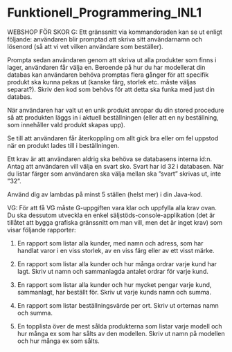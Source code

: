 # Funktionell_Programmering_INL1

WEBSHOP FÖR SKOR
G:
Ett gränssnitt via kommandoraden kan se ut enligt följande: användaren blir promptad att
skriva sitt användarnamn och lösenord (så att vi vet vilken användare som beställer).

Prompta sedan användaren genom att skriva ut alla produkter som finns i lager, användaren
får välja en. Beroende på hur du har modellerat din databas kan användaren behöva
promptas flera gånger för att specifik produkt ska kunna pekas ut (kanske färg, storlek etc.
måste väljas separat?). Skriv den kod som behövs för att detta ska funka med just din
databas. 

När användaren har valt ut en unik produkt anropar du din stored procedure så att
produkten läggs in i aktuell beställningen (eller att en ny beställning, som innehåller vald
produkt skapas upp).

Se till att användaren får återkoppling om allt gick bra eller om fel uppstod när en produkt
lades till i beställningen.

Ett krav är att användaren aldrig ska behöva se databasens interna id:n. Antag att
användaren vill välja en svart sko. Svart har id 32 i databasen. När du listar färger som
användaren ska välja mellan ska ”svart” skrivas ut, inte ”32”.

Använd dig av lambdas på minst 5 ställen (helst mer) i din Java-kod.

VG:
För att få VG måste G-uppgiften vara klar och uppfylla alla krav ovan. Du ska dessutom utveckla en
enkel säljstöds-console-applikation (det är tillåtet att bygga grafiska gränssnitt om man vill, men det
är inget krav) som visar följande rapporter:

1. En rapport som listar alla kunder, med namn och adress, som har handlat varor i en viss
storlek, av en viss färg eller av ett visst märke.

2. En rapport som listar alla kunder och hur många ordrar varje kund har lagt. Skriv ut namn
och sammanlagda antalet ordrar för varje kund.

3. En rapport som listar alla kunder och hur mycket pengar varje kund, sammanlagt, har
beställt för. Skriv ut varje kunds namn och summa.

4. En rapport som listar beställningsvärde per ort. Skriv ut orternas namn och summa.

5. En topplista över de mest sålda produkterna som listar varje modell och hur många ex som
har sålts av den modellen. Skriv ut namn på modellen och hur många ex som sålts.
